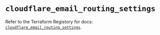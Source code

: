 # `cloudflare_email_routing_settings`

Refer to the Terraform Registory for docs: [`cloudflare_email_routing_settings`](https://registry.terraform.io/providers/cloudflare/cloudflare/4.9.0/docs/resources/email_routing_settings).
